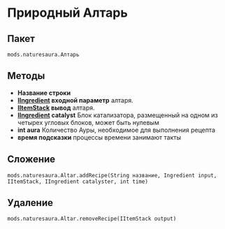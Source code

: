 # Природный Алтарь

## Пакет
```zenscript
mods.naturesaura.Алтарь
```

## Методы
- **Название строки**
- **[IIngredient](/Vanilla/Variable_Types/IIngredient) входной параметр** алтаря.
- **[IItemStack](/Vanilla/Items/IItemStack) вывод** алтаря.
- **[IIngredient](/Vanilla/Variable_Types/IIngredient) catalyst** Блок катализатора, размещенный на одном из четырех угловых блоков, может быть нулевым
- **int aura** Количество Ауры, необходимое для выполнения рецепта
- **время подсказки** процессы времени занимают такты

## Сложение

```zenscript
mods.naturesaura.Altar.addRecipe(String название, Ingredient input, IItemStack, IIngredient catalyster, int time)
```

## Удаление

```zenscript
mods.naturesaura.Altar.removeRecipe(IItemStack output)
```